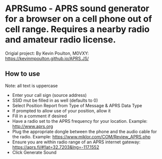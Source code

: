 # APRSumo - APRS sound generator for a browser on a cell phone out of cell range.  Requires a nearby radio and amateur radio license.

Origial project: By Kevin Poulton, M0VXY: https://kevinmpoulton.github.io/APRS.JS/

## How to use
Note: all text is uppercase
* Enter your call sign (source address)
* SSID mut be filled in as well (defaults to 0)
* Select Position Report from Type of Message & APRS Data Type
* If prompted to allow use of your position, allow it
* Fill in a comment if desired
* Have a radio set to the APRS frequency for your location. Example: http://www.aprs.org
* Plug the appropriate dongle between the phone and the audio cable for the radio. Example: https://www.miklor.com/COM/Review_APRS.php
* Ensure you are within radio range of an APRS internet gateway: https://aprs.fi/#!lat=32.7203&lng=-117.1552
* Click Generate Sound
